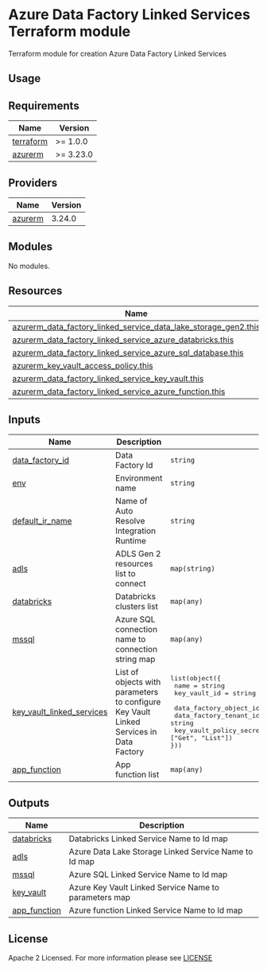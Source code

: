 # Azure Data Factory Linked Services Terraform module
Terraform module for creation Azure Data Factory Linked Services

## Usage

<!-- BEGIN_TF_DOCS -->
## Requirements

| Name                                                                      | Version   |
| ------------------------------------------------------------------------- | --------- |
| <a name="requirement_terraform"></a> [terraform](#requirement\_terraform) | >= 1.0.0  |
| <a name="requirement_azurerm"></a> [azurerm](#requirement\_azurerm)       | >= 3.23.0 |

## Providers

| Name                                                          | Version |
| ------------------------------------------------------------- | ------- |
| <a name="provider_azurerm"></a> [azurerm](#provider\_azurerm) | 3.24.0  |

## Modules

No modules.

## Resources

| Name                                                                                                                                                                                                  | Type     |
|-------------------------------------------------------------------------------------------------------------------------------------------------------------------------------------------------------| -------- |
| [azurerm_data_factory_linked_service_data_lake_storage_gen2.this](https://registry.terraform.io/providers/hashicorp/azurerm/latest/docs/resources/data_factory_linked_service_data_lake_storage_gen2) | resource |
| [azurerm_data_factory_linked_service_azure_databricks.this](https://registry.terraform.io/providers/hashicorp/azurerm/latest/docs/resources/data_factory_linked_service_azure_databricks)             | resource |
| [azurerm_data_factory_linked_service_azure_sql_database.this](https://registry.terraform.io/providers/hashicorp/azurerm/latest/docs/resources/data_factory_linked_service_azure_sql_database)         | resource |
| [azurerm_key_vault_access_policy.this](https://registry.terraform.io/providers/hashicorp/azurerm/latest/docs/resources/key_vault_access_policy) | resource |
| [azurerm_data_factory_linked_service_key_vault.this](https://registry.terraform.io/providers/hashicorp/azurerm/latest/docs/resources/data_factory_linked_service_key_vault) | resource |
| [azurerm_data_factory_linked_service_azure_function.this](https://registry.terraform.io/providers/hashicorp/azurerm/latest/docs/resources/data_factory_linked_service_azure_function) | resource |
## Inputs

| Name                                                                                                                | Description                                         | Type                                                                                                                                                                                                                                                                                                                        | Default | Required |
|---------------------------------------------------------------------------------------------------------------------|-----------------------------------------------------|-----------------------------------------------------------------------------------------------------------------------------------------------------------------------------------------------------------------------------------------------------------------------------------------------------------------------------|---------|:--------:|
| <a name="input_data_factory_id"></a> [data\_factory\_id](#input\_data\_factory\_id) | Data Factory Id| `string` | n/a |   yes    |
| <a name="input_env"></a> [env](#input\_env)                                                                         | Environment name                                    | `string`                                                                                                                                                                                                                                                                                                                    | n/a     |   yes    |
| <a name="input_default_ir_name"></a> [default\_ir\_name](#input\_default\_ir\_name)                                 | Name of Auto Resolve Integration Runtime            | `string`                                                                                                                                                                                                                                                                                                                    | n/a     |   yes    |
| <a name="input_adls"></a> [adls](#input\_adls)                                                                      | ADLS Gen 2 resources list to connect                | `map(string)`                                                                                                                                                                                                                                                                                                               | {}      |    no    |
| <a name="input_databricks"></a> [databricks](#input\_databricks)                                                    | Databricks clusters list                            | `map(any)`                                                                                                                                                                                                                                                                                                                  | {}      |    no    |
| <a name="input_mssql"></a> [mssql](#input\_mssql)                                                                   | Azure SQL connection name to connection string map  | `map(any)`                                                                                                                                                                                                                                                                                                                  | {}      |    no    |
| <a name="input_key_vault_linked_services"></a> [key\_vault\_linked\_services](#input\_key\_vault\_linked\_services) | List of objects with parameters to configure Key Vault Linked Services in Data Factory  | <pre>list(object({ <br> name                                = string <br> key_vault_id                        = string <br> data_factory_object_id              = string <br> data_factory_tenant_id              = string <br> key_vault_policy_secret_permissions = optional(list(string), ["Get", "List"]) <br>}))</pre> | []      |    no    |
| <a name="input_app_function"></a> [app\_function](#input\_app\_function) | App function list | `map(any)` | {} |   no    |

## Outputs

| Name                                                               | Description                                           |
|--------------------------------------------------------------------|-------------------------------------------------------|
| <a name="output_databricks"></a> [databricks](#output\_databricks) | Databricks Linked Service Name to Id map              |
| <a name="output_adls"></a> [adls](#output\_adls)                   | Azure Data Lake Storage Linked Service Name to Id map |
| <a name="output_mssql"></a> [mssql](#output\_mssql)                | Azure SQL Linked Service Name to Id map |
| <a name="output_key_vault"></a> [key\_vault](#output\_key\_vault)  | Azure Key Vault Linked Service Name to parameters map |
| <a name="output_app_function"></a> [app\_function](#output\_app\_function)  | Azure function Linked Service Name to Id map |
<!-- END_TF_DOCS -->

## License

Apache 2 Licensed. For more information please see [LICENSE](https://github.com/data-platform-hq/terraform-azurerm<>/tree/master/LICENSE)
